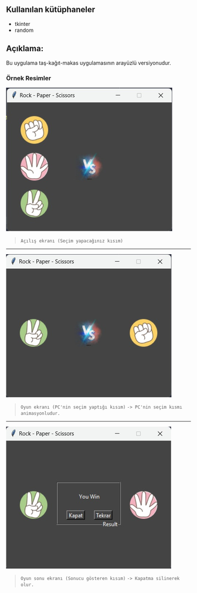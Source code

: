 ## Kullanılan kütüphaneler
* tkinter
* random

## Açıklama:
Bu uygulama taş-kağıt-makas uygulamasının arayüzlü versiyonudur. 

### Örnek Resimler

![Açılış Ekranı](https://github.com/Hamza-Eren/Rock-Paper-Scissors/blob/main/screenshot/start.jpeg)
> `Açılış ekranı (Seçim yapacağınız kısım)`
---
![Uygulama Ekranı](https://github.com/Hamza-Eren/Rock-Paper-Scissors/blob/main/screenshot/game.jpeg)
> `Oyun ekranı (PC'nin seçim yaptığı kısım)`
> `-> PC'nin seçim kısmı animasyonludur.`
---
![Oyun Sonu Ekranı](https://github.com/Hamza-Eren/Rock-Paper-Scissors/blob/main/screenshot/end.jpeg)
> `Oyun sonu ekranı (Sonucu gösteren kısım)`
> `-> Kapatma silinerek olur.`

